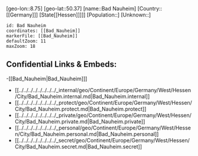 ﻿---
location: [50.37,8.75]
mapzoom: [7,12] 
mapmarker: city 
type: City
tags:
- geo/City


SpocWebEntityId: 28966
isDeleted: false
confidential: public

---
[geo-lon::8.75]
[geo-lat::50.37]
[name::Bad Nauheim]
[Country::[[Germany]]]
[State[[Hessen]]]]]
[Population::]
[Unknown::]


```leaflet
id: Bad Nauheim
coordinates: [[Bad_Nauheim]]
markerFile: [[Bad_Nauheim]]
defaultZoom: 11 
maxZoom: 18
```


## Confidential Links & Embeds: 
-[[Bad_Nauheim|Bad_Nauheim]]] 
- [[../../../../../../../../_internal/geo/Continent/Europe/Germany/West/Hessen/City/Bad_Nauheim.internal.md|Bad_Nauheim.internal]] 
- [[../../../../../../../../_protect/geo/Continent/Europe/Germany/West/Hessen/City/Bad_Nauheim.protect.md|Bad_Nauheim.protect]] 
- [[../../../../../../../../_private/geo/Continent/Europe/Germany/West/Hessen/City/Bad_Nauheim.private.md|Bad_Nauheim.private]] 
- [[../../../../../../../../_personal/geo/Continent/Europe/Germany/West/Hessen/City/Bad_Nauheim.personal.md|Bad_Nauheim.personal]] 
- [[../../../../../../../../_secret/geo/Continent/Europe/Germany/West/Hessen/City/Bad_Nauheim.secret.md|Bad_Nauheim.secret]] 
